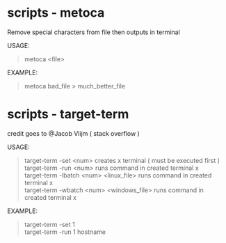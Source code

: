 # scripts - metoca
Remove special characters from file then outputs in terminal

USAGE:
> metoca \<file>

EXAMPLE:
> metoca bad_file > much_better_file

  
# scripts - target-term
credit goes to @Jacob Vlijm ( stack overflow )

USAGE:
> target-term -set \<num>                      creates x terminal ( must be executed first )<br />
> target-term -run \<num> <command>            runs command in created terminal x<br />
> target-term -lbatch \<num> <linux_file>      runs command in created terminal x<br />
> target-term -wbatch \<num> <windows_file>    runs command in created terminal x<br />

EXAMPLE:
> target-term -set 1<br />
> target-term -run 1 hostname<br />
  
